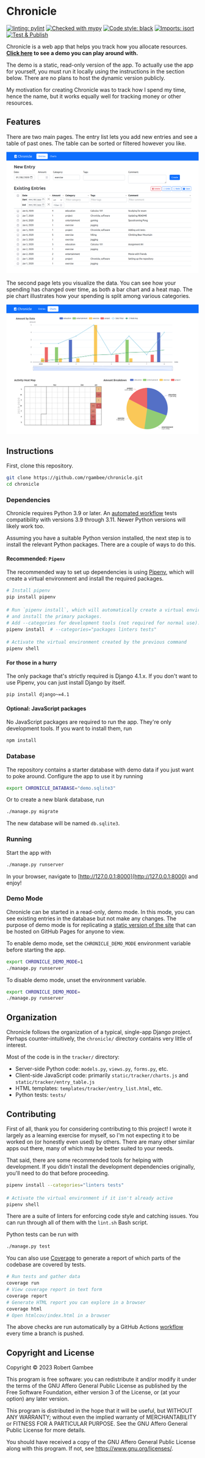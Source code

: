 # Chronicle

[![linting: pylint](https://img.shields.io/badge/linting-pylint-yellowgreen)](https://github.com/PyCQA/pylint)
[![Checked with mypy](https://www.mypy-lang.org/static/mypy_badge.svg)](https://mypy-lang.org/)
[![Code style: black](https://img.shields.io/badge/code%20style-black-000000.svg)](https://github.com/psf/black)
[![Imports: isort](https://img.shields.io/badge/%20imports-isort-%231674b1?style=flat&labelColor=ef8336)](https://pycqa.github.io/isort/)
[![Test & Publish](https://github.com/rgambee/chronicle/actions/workflows/publish.yml/badge.svg)](https://github.com/rgambee/chronicle/actions/workflows/publish.yml)

Chronicle is a web app that helps you track how you allocate resources.
**[Click here](https://rgambee.github.io/chronicle/) to see a demo you can play
around with.**

The demo is a static, read-only version of the app. To actually use the app for
yourself, you must run it locally using the instructions in the section below.
There are no plans to host the dynamic version publicly.

My motivation for creating Chronicle was to track how I spend my time, hence
the name, but it works equally well for tracking money or other resources.

## Features

There are two main pages. The entry list lets you add new entries and see a
table of past ones. The table can be sorted or filtered however you like.

![Example screenshot of the entry list page](docs/entry-list.png)

The second page lets you visualize the data. You can see how your spending has
changed over time, as both a bar chart and a heat map. The pie chart
illustrates how your spending is split among various categories.

![Example screenshot of the charts page](docs/charts.png)

## Instructions

First, clone this repository.

```bash
git clone https://github.com/rgambee/chronicle.git
cd chronicle
```

### Dependencies

Chronicle requires Python 3.9 or later.
An [automated workflow](https://github.com/rgambee/chronicle/actions) tests
compatibility with versions 3.9 through 3.11. Newer Python versions will likely
work too.

Assuming you have a suitable Python version installed, the next step is to
install the relevant Python packages. There are a couple of ways to do this.

#### Recommended: `Pipenv`

The recommended way to set up dependencies is using
[Pipenv](https://pipenv.pypa.io/), which will create a virtual
environment and install the required packages.

```bash
# Install pipenv
pip install pipenv

# Run `pipenv install`, which will automatically create a virtual environment
# and install the primary packages.
# Add --categories for development tools (not required for normal use).
pipenv install  # --categories="packages linters tests"

# Activate the virtual environment created by the previous command
pipenv shell
```

#### For those in a hurry

The only package that's strictly required is Django 4.1.x. If you don't want to
use Pipenv, you can just install Django by itself.

```bash
pip install django~=4.1
```

#### Optional: JavaScript packages

No JavaScript packages are required to run the app. They're only development
tools. If you want to install them, run

```bash
npm install
```

### Database

The repository contains a starter database with demo data if you just want to
poke around. Configure the app to use it by running

```bash
export CHRONICLE_DATABASE="demo.sqlite3"
```

Or to create a new blank database, run

```bash
./manage.py migrate
```

The new database will be named `db.sqlite3`.

### Running

Start the app with

```bash
./manage.py runserver
```

In your browser, navigate to [http://127.0.0.1:8000](http://127.0.0.1:8000)
and enjoy!

### Demo Mode

Chronicle can be started in a read-only, demo mode. In this mode, you can see
existing entries in the database but not make any changes. The purpose of demo
mode is for replicating a
[static version of the site](https://rgambee.github.io/chronicle/) that can be
hosted on GitHub Pages for anyone to view.

To enable demo mode, set the `CHRONICLE_DEMO_MODE` environment variable before
starting the app.

```bash
export CHRONICLE_DEMO_MODE=1
./manage.py runserver
```

To disable demo mode, unset the environment variable.

```bash
export CHRONICLE_DEMO_MODE=
./manage.py runserver
```

## Organization

Chronicle follows the organization of a typical, single-app Django project.
Perhaps counter-intuitively, the `chronicle/` directory contains very little of
interest.

Most of the code is in the `tracker/` directory:

*   Server-side Python code: `models.py`, `views.py`, `forms.py`, etc.
*   Client-side JavaScript code: primarily `static/tracker/charts.js`
    and `static/tracker/entry_table.js`
*   HTML templates: `templates/tracker/entry_list.html`, etc.
*   Python tests: `tests/`

## Contributing

First of all, thank you for considering contributing to this project! I wrote
it largely as a learning exercise for myself, so I'm not expecting it to be
worked on (or honestly even used) by others. There are many other similar apps
out there, many of which may be better suited to your needs.

That said, there are some recommended tools for helping with development. If
you didn't install the development dependencies originally, you'll need to do
that before proceeding.

```bash
pipenv install --categories="linters tests"

# Activate the virtual environment if it isn't already active
pipenv shell
```

There are a suite of linters for enforcing code style and catching issues. You
can run through all of them with the `lint.sh` Bash script.

Python tests can be run with

```bash
./manage.py test
```

You can also use [Coverage](https://coverage.readthedocs.io/) to generate a
report of which parts of the codebase are covered by tests.

```bash
# Run tests and gather data
coverage run
# View coverage report in text form
coverage report
# Generate HTML report you can explore in a browser
coverage html
# Open htmlcov/index.html in a browser
```

The above checks are run automatically by a GitHub Actions
[workflow](https://github.com/rgambee/chronicle/actions) every time
a branch is pushed.

## Copyright and License

Copyright &copy; 2023 Robert Gambee

This program is free software: you can redistribute it and/or modify
it under the terms of the GNU Affero General Public License as published by
the Free Software Foundation, either version 3 of the License, or
(at your option) any later version.

This program is distributed in the hope that it will be useful,
but WITHOUT ANY WARRANTY; without even the implied warranty of
MERCHANTABILITY or FITNESS FOR A PARTICULAR PURPOSE. See the
GNU Affero General Public License for more details.

You should have received a copy of the GNU Affero General Public License
along with this program. If not, see https://www.gnu.org/licenses/.
